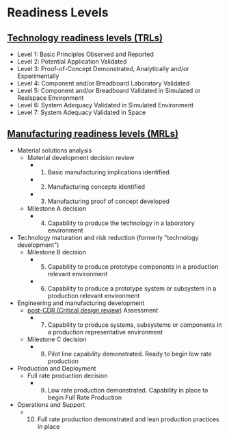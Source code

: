 # Readiness Levels

## [Technology readiness levels (TRLs)](https://en.wikipedia.org/wiki/Technology_readiness_level)

- Level 1: Basic Principles Observed and Reported
- Level 2: Potential Application Validated
- Level 3: Proof-of-Concept Demonstrated, Analytically and/or Experimentally
- Level 4: Component and/or Breadboard Laboratory Validated
- Level 5: Component and/or Breadboard Validated in Simulated or Realspace Environment
- Level 6: System Adequacy Validated in Simulated Environment
- Level 7: System Adequacy Validated in Space

## [Manufacturing readiness levels (MRLs)](https://en.wikipedia.org/wiki/Manufacturing_readiness_level)

- Material solutions analysis
  - Material development decision review
    - 1. Basic manufacturing implications identified
    - 2. Manufacturing concepts identified
    - 3. Manufacturing proof of concept developed
  - Milestone A decision
    - 4. Capability to produce the technology in a laboratory environment
- Technology maturation and risk reduction (formerly "technology development")
  - Milestone B decision
    - 5. Capability to produce prototype components in a production relevant environment
    - 6. Capability to produce a prototype system or subsystem in a production relevant environment
- Engineering and manufacturing development
  - [post-CDR (Critical design review)](https://en.wikipedia.org/wiki/Design_review) Assessment
    - 7. Capability to produce systems, subsystems or components in a production representative environment
  - Milestone C decision
    - 8. Pilot line capability demonstrated. Ready to begin low rate production
- Production and Deployment
  - Full rate production decision
    - 9. Low rate production demonstrated. Capability in place to begin Full Rate Production
- Operations and Support
  - 10. Full rate production demonstrated and lean production practices in place
